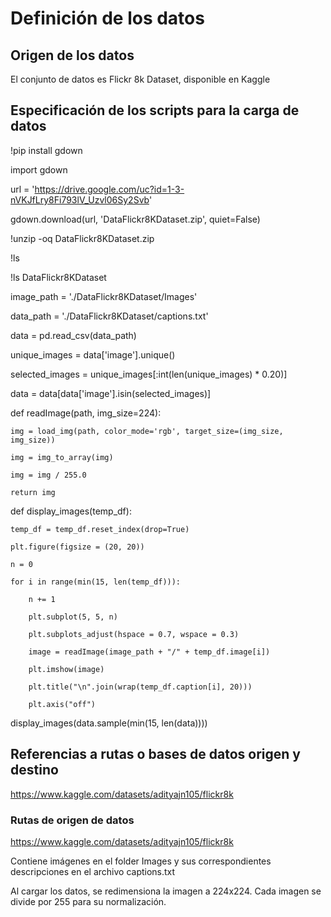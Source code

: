 # Definición de los datos

## Origen de los datos

El conjunto de datos es Flickr 8k Dataset, disponible en Kaggle

## Especificación de los scripts para la carga de datos


!pip install gdown

import gdown

url = 'https://drive.google.com/uc?id=1-3-nVKJfLry8Fi793lV_Uzvl06Sy2Svb'

gdown.download(url, 'DataFlickr8KDataset.zip', quiet=False)

!unzip -oq DataFlickr8KDataset.zip

!ls

!ls DataFlickr8KDataset

image_path = './DataFlickr8KDataset/Images'

data_path = './DataFlickr8KDataset/captions.txt'

data = pd.read_csv(data_path)

unique_images = data['image'].unique()

selected_images = unique_images[:int(len(unique_images) * 0.20)]

data = data[data['image'].isin(selected_images)]

def readImage(path, img_size=224):

    img = load_img(path, color_mode='rgb', target_size=(img_size, img_size))
    
    img = img_to_array(img)
    
    img = img / 255.0
    
    return img
    
def display_images(temp_df):

    temp_df = temp_df.reset_index(drop=True)
    
    plt.figure(figsize = (20, 20))
    
    n = 0
    
    for i in range(min(15, len(temp_df))):
    
        n += 1
        
        plt.subplot(5, 5, n)
        
        plt.subplots_adjust(hspace = 0.7, wspace = 0.3)
        
        image = readImage(image_path + "/" + temp_df.image[i])
        
        plt.imshow(image)
        
        plt.title("\n".join(wrap(temp_df.caption[i], 20)))
        
        plt.axis("off")
        
display_images(data.sample(min(15, len(data))))



## Referencias a rutas o bases de datos origen y destino

https://www.kaggle.com/datasets/adityajn105/flickr8k

### Rutas de origen de datos

https://www.kaggle.com/datasets/adityajn105/flickr8k

Contiene imágenes en el folder Images y sus correspondientes descripciones en el archivo captions.txt

Al cargar los datos, se redimensiona la imagen a 224x224. Cada imagen se divide por 255 para su normalización.
